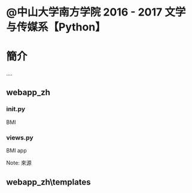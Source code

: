 # @中山大学南方学院 2016 - 2017 文学与传媒系【Python】

# 簡介 
....
## webapp_zh

### __init__.py

BMI

### views.py

BMI app

Note: 來源

## webapp_zh\templates


